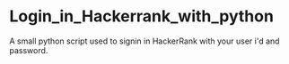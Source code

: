 # Login_in_Hackerrank_with_python
A small python script used to signin in HackerRank with your user i'd and password.
